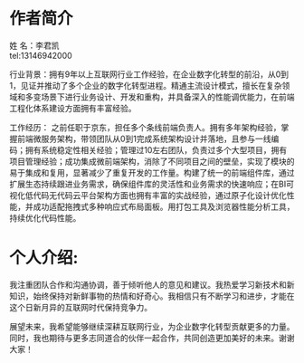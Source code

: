 # 作者简介
 姓 名：李君凯         
  tel:13146942000

 行业背景：拥有9年以上互联网行业工作经验，在企业数字化转型的前沿，从0到1，见证并推动了多个企业的数字化转型进程。精通主流设计模式，擅长在复杂领域和多变场景下进行业务设计、开发和重构，并具备深入的性能调优能力，在前端工程化体系建设方面拥有丰富经验。
 
 工作经历：
之前任职于京东，担任多个条线前端负责人。拥有多年架构经验，掌握前端微服务架构，带领团队从0到1完成系统架构设计并落地，且参与一线编码；拥有系统稳定性相关经验；管理过10左右团队，负责过多个大型项目，拥有项目管理经验；成功集成微前端架构，消除了不同项目之间的壁垒，实现了模块的易于集成和复用，显著减少了重复开发的工作量。构建了统一的前端组件库，通过扩展生态持续跟进业务需求，确保组件库的灵活性和业务需求的快速响应；在BI可视化低代码无代码云平台架构方面也拥有丰富的实战经验，通过原子化设计优化性能，并成功适配拖拽式多种响应式布局面板。用打包工具及浏览器性能分析工具，持续优化代码性能。
# 个人介绍:
我注重团队合作和沟通协调，善于倾听他人的意见和建议。我热爱学习新技术和新知识，始终保持对新鲜事物的热情和好奇心。我相信只有不断学习和进步，才能在这个日新月异的互联网时代保持竞争力。

展望未来，我希望能够继续深耕互联网行业，为企业数字化转型贡献更多的力量。同时，我也期待与更多志同道合的伙伴一起合作，共同创造更加美好的未来。谢谢大家！